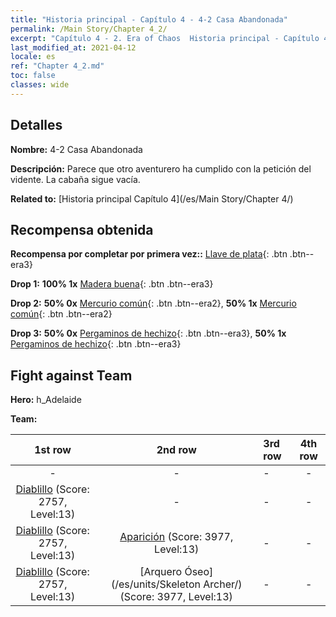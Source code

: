 ```yaml
---
title: "Historia principal - Capítulo 4 - 4-2 Casa Abandonada"
permalink: /Main Story/Chapter 4_2/
excerpt: "Capítulo 4 - 2. Era of Chaos  Historia principal - Capítulo 4_2. 4-2 Casa Abandonada"
last_modified_at: 2021-04-12
locale: es
ref: "Chapter 4_2.md"
toc: false
classes: wide
---
```


## Detalles

 **Nombre:** 4-2 Casa Abandonada

 **Descripción:** Parece que otro aventurero ha cumplido con la petición del vidente. La cabaña sigue vacía.

 **Related to:** [Historia principal Capítulo 4](/es/Main Story/Chapter 4/)

## Recompensa obtenida

 **Recompensa por completar por primera vez::** [Llave de plata](/es/Items/con_693/){: .btn .btn--era3}

 **Drop 1:** **100% 1x** [Madera buena](/es/Items/mat_13/){: .btn .btn--era3}

 **Drop 2:** **50% 0x** [Mercurio común](/es/Items/mat_8/){: .btn .btn--era2}, **50% 1x** [Mercurio común](/es/Items/mat_8/){: .btn .btn--era2}

 **Drop 3:** **50% 0x** [Pergaminos de hechizo](/es/Items/con_694/){: .btn .btn--era3}, **50% 1x** [Pergaminos de hechizo](/es/Items/con_694/){: .btn .btn--era3}


## Fight against Team
 **Hero:** h_Adelaide

 **Team:**


  | 1st row | 2nd row | 3rd row | 4th row |
  |:----:|:----:|:----|:----:|
  | - | - | - | - |
  | [Diablillo](/es/units/Imp/) (Score: 2757, Level:13)  | - | - | - |
  | [Diablillo](/es/units/Imp/) (Score: 2757, Level:13)  | [Aparición](/es/units/Wight/) (Score: 3977, Level:13)  | - | - |
  | [Diablillo](/es/units/Imp/) (Score: 2757, Level:13)  | [Arquero Óseo](/es/units/Skeleton Archer/) (Score: 3977, Level:13)  | - | - |


